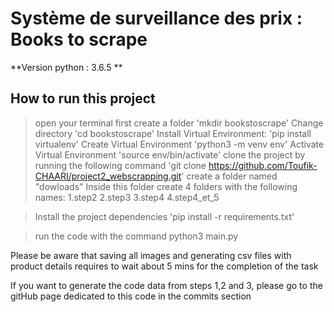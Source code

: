 # Système de surveillance des prix : Books to scrape

**Version python : 3.6.5 **

## How to run this project
> open your terminal
> first create a folder 
'mkdir bookstoscrape'
> Change directory
'cd bookstoscrape'
> Install Virtual Environment:
 'pip install virtualenv'
> Create Virtual Environment
 'python3 -m venv env'
> Activate Virtual Environment
'source env/bin/activate'
> clone the project by running the following command
'git clone https://github.com/Toufik-CHAARI/project2_webscrapping.git'
> create a folder named "dowloads"
> Inside this folder create 4 folders with the following names:
1.step2
2.step3
3.step4
4.step4_et_5

> Install the project dependencies 
'pip install -r requirements.txt'

> run the code with the command
python3 main.py

Please be aware that saving all images and   generating csv files with product details requires to wait about 5 mins for the completion of the task

If you want to generate the code data from steps 1,2 and 3, please go to the gitHub page dedicated to this code in the commits section
